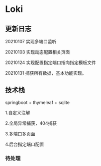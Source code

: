 # Loki

## 更新日志

  20210107 实现多端口监听
  
  20210103 实现动态配置相关页面
  
  20210124 实现配置指定端口指向指定模板文件
  
  20210131 捕获所有数据，基本功能实现。
  
## 技术栈

springboot + thymeleaf + sqlite

1.自定义注解

2.全局异常捕获，404捕获

3.多端口多页面

4.后台指定端口配置

### 待处理
